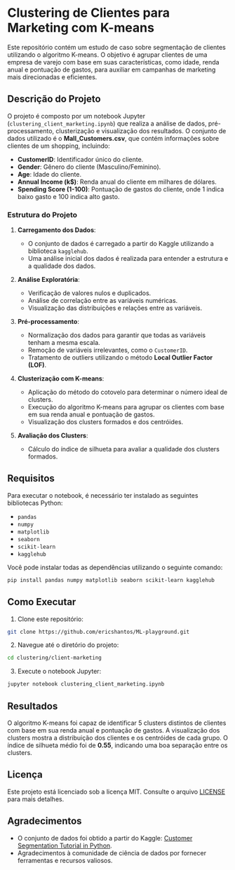 # Clustering de Clientes para Marketing com K-means

Este repositório contém um estudo de caso sobre segmentação de clientes utilizando o algoritmo K-means. O objetivo é agrupar clientes de uma empresa de varejo com base em suas características, como idade, renda anual e pontuação de gastos, para auxiliar em campanhas de marketing mais direcionadas e eficientes.

## Descrição do Projeto

O projeto é composto por um notebook Jupyter (`clustering_client_marketing.ipynb`) que realiza a análise de dados, pré-processamento, clusterização e visualização dos resultados. O conjunto de dados utilizado é o **Mall_Customers.csv**, que contém informações sobre clientes de um shopping, incluindo:

- **CustomerID**: Identificador único do cliente.
- **Gender**: Gênero do cliente (Masculino/Feminino).
- **Age**: Idade do cliente.
- **Annual Income (k$)**: Renda anual do cliente em milhares de dólares.
- **Spending Score (1-100)**: Pontuação de gastos do cliente, onde 1 indica baixo gasto e 100 indica alto gasto.

### Estrutura do Projeto

1. **Carregamento dos Dados**:
   - O conjunto de dados é carregado a partir do Kaggle utilizando a biblioteca `kagglehub`.
   - Uma análise inicial dos dados é realizada para entender a estrutura e a qualidade dos dados.

2. **Análise Exploratória**:
   - Verificação de valores nulos e duplicados.
   - Análise de correlação entre as variáveis numéricas.
   - Visualização das distribuições e relações entre as variáveis.

3. **Pré-processamento**:
   - Normalização dos dados para garantir que todas as variáveis tenham a mesma escala.
   - Remoção de variáveis irrelevantes, como o `CustomerID`.
   - Tratamento de outliers utilizando o método **Local Outlier Factor (LOF)**.

4. **Clusterização com K-means**:
   - Aplicação do método do cotovelo para determinar o número ideal de clusters.
   - Execução do algoritmo K-means para agrupar os clientes com base em sua renda anual e pontuação de gastos.
   - Visualização dos clusters formados e dos centróides.

5. **Avaliação dos Clusters**:
   - Cálculo do índice de silhueta para avaliar a qualidade dos clusters formados.

## Requisitos

Para executar o notebook, é necessário ter instalado as seguintes bibliotecas Python:

- `pandas`
- `numpy`
- `matplotlib`
- `seaborn`
- `scikit-learn`
- `kagglehub`

Você pode instalar todas as dependências utilizando o seguinte comando:

```bash
pip install pandas numpy matplotlib seaborn scikit-learn kagglehub
```

## Como Executar

1. Clone este repositório:

```bash
git clone https://github.com/ericshantos/ML-playground.git
```

2. Navegue até o diretório do projeto:

```bash
cd clustering/client-marketing
```

3. Execute o notebook Jupyter:

```bash
jupyter notebook clustering_client_marketing.ipynb
```

## Resultados

O algoritmo K-means foi capaz de identificar 5 clusters distintos de clientes com base em sua renda anual e pontuação de gastos. A visualização dos clusters mostra a distribuição dos clientes e os centróides de cada grupo. O índice de silhueta médio foi de **0.55**, indicando uma boa separação entre os clusters.

## Licença

Este projeto está licenciado sob a licença MIT. Consulte o arquivo [LICENSE](../../LICENSE) para mais detalhes.

## Agradecimentos

- O conjunto de dados foi obtido a partir do Kaggle: [Customer Segmentation Tutorial in Python](https://www.kaggle.com/vjchoudhary7/customer-segmentation-tutorial-in-python).
- Agradecimentos à comunidade de ciência de dados por fornecer ferramentas e recursos valiosos.